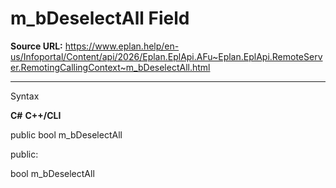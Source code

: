 # m_bDeselectAll Field

**Source URL:** https://www.eplan.help/en-us/Infoportal/Content/api/2026/Eplan.EplApi.AFu~Eplan.EplApi.RemoteServer.RemotingCallingContext~m_bDeselectAll.html

---

Syntax

**C#**
**C++/CLI**


public bool m_bDeselectAll

public:

bool m_bDeselectAll

